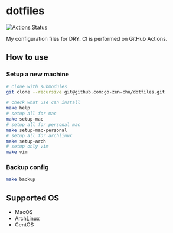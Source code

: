 # dotfiles

[![Actions Status](https://github.com/go-zen-chu/dotfiles/workflows/CI/badge.svg)](https://github.com/go-zen-chu/dotfiles/actions)

My configuration files for DRY. CI is performed on GitHub Actions.

## How to use

### Setup a new machine

```bash
# clone with submodules
git clone --recursive git@github.com:go-zen-chu/dotfiles.git

# check what use can install
make help
# setup all for mac
make setup-mac
# setup all for personal mac
make setup-mac-personal
# setup all for archlinux
make setup-arch
# setup only vim
make vim
```

### Backup config

```bash
make backup
```

## Supported OS

- MacOS
- ArchLinux
- CentOS
